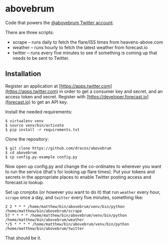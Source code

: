 abovebrum
=========

Code that powers the [@abovebrum Twitter account](https://twitter.com/abovebrum).

There are three scripts:

* scrape – runs daily to fetch the flare/ISS times from heavens-above.com
* weather – runs hourly to fetch the latest weather from forecast.io
* twitter – runs every five minutes to see if something is coming up that needs
  to be sent to Twitter.

Installation
------------

Register an application at [https://apps.twitter.com](https://apps.twitter.com)
in order to get a consumer key and secret, and an access token and secret.
Register with [https://developer.forecast.io](forecast.io) to get an API key.

Install the needed requirements:

```
$ virtualenv venv
$ source venv/bin/activate
$ pip install -r requirements.txt
```

Clone the repository:

```
$ git clone https://github.com/dracos/abovebrum
$ cd abovebrum
$ cp config.py-example config.py
```

Now open up config.py and change the co-ordinates to wherever you want to run
the service (that's for looking up flare times). Put your tokens and
secrets in the appropriate places to enable Twitter posting access and
forecast.io lookup.

Set up cronjobs (or however you want to do it) that run `weather` every hour,
`scrape` once a day, and `twitter` every five minutes, something like:

```
2 2 * * * /home/matthew/bin/abovebrum/venv/bin/python /home/matthew/bin/abovebrum/scrape
57 * * * * /home/matthew/bin/abovebrum/venv/bin/python /home/matthew/bin/abovebrum/weather
*/5 * * * * /home/matthew/bin/abovebrum/venv/bin/python /home/matthew/bin/abovebrum/twitter
```

That should be it.
